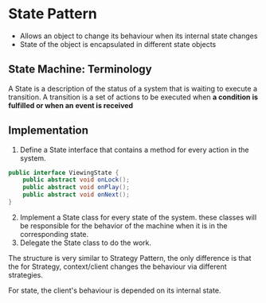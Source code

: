 # State Pattern
* Allows an object to change its behaviour when its internal state changes
* State of the object is encapsulated in different state objects
## State Machine: Terminology
A State is a description of the status of a system that is waiting to execute a transition.
A transition is a set of actions to be executed when **a condition is fulfilled or when an event is received**

## Implementation
1. Define a State interface that contains a method for every action in the system.
```java
public interface ViewingState {
    public abstract void onLock();
    public abstract void onPlay();
    public abstract void onNext();
}
```
2. Implement a State class for every state of the system. these classes will be responsible for the behavior of the machine when it is in the corresponding state.
3. Delegate the State class to do the work.

The structure is very similar to Strategy Pattern, the only difference is that the for Strategy, context/client changes the behaviour via different strategies.

For state, the client's behaviour is depended on its internal state.